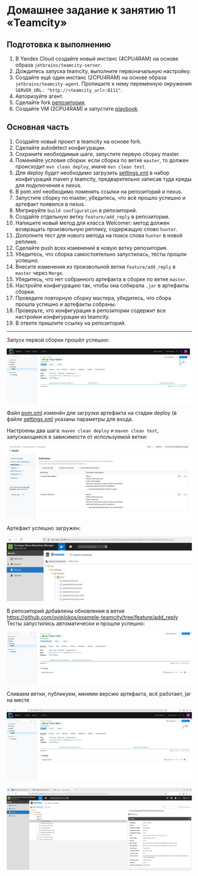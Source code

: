 # Домашнее задание к занятию 11 «Teamcity»

## Подготовка к выполнению

1. В Yandex Cloud создайте новый инстанс (4CPU4RAM) на основе образа `jetbrains/teamcity-server`.
2. Дождитесь запуска teamcity, выполните первоначальную настройку.
3. Создайте ещё один инстанс (2CPU4RAM) на основе образа `jetbrains/teamcity-agent`. Пропишите к нему переменную окружения `SERVER_URL: "http://<teamcity_url>:8111"`.
4. Авторизуйте агент.
5. Сделайте fork [репозитория](https://github.com/aragastmatb/example-teamcity).
6. Создайте VM (2CPU4RAM) и запустите [playbook](./infrastructure).

## Основная часть

1. Создайте новый проект в teamcity на основе fork.
2. Сделайте autodetect конфигурации.
3. Сохраните необходимые шаги, запустите первую сборку master.
4. Поменяйте условия сборки: если сборка по ветке `master`, то должен происходит `mvn clean deploy`, иначе `mvn clean test`.
5. Для deploy будет необходимо загрузить [settings.xml](./teamcity/settings.xml) в набор конфигураций maven у teamcity, предварительно записав туда креды для подключения к nexus.
6. В pom.xml необходимо поменять ссылки на репозиторий и nexus.
7. Запустите сборку по master, убедитесь, что всё прошло успешно и артефакт появился в nexus.
8. Мигрируйте `build configuration` в репозиторий.
9. Создайте отдельную ветку `feature/add_reply` в репозитории.
10. Напишите новый метод для класса Welcomer: метод должен возвращать произвольную реплику, содержащую слово `hunter`.
11. Дополните тест для нового метода на поиск слова `hunter` в новой реплике.
12. Сделайте push всех изменений в новую ветку репозитория.
13. Убедитесь, что сборка самостоятельно запустилась, тесты прошли успешно.
14. Внесите изменения из произвольной ветки `feature/add_reply` в `master` через `Merge`.
15. Убедитесь, что нет собранного артефакта в сборке по ветке `master`.
16. Настройте конфигурацию так, чтобы она собирала `.jar` в артефакты сборки.
17. Проведите повторную сборку мастера, убедитесь, что сбора прошла успешно и артефакты собраны.
18. Проверьте, что конфигурация в репозитории содержит все настройки конфигурации из teamcity.
19. В ответе пришлите ссылку на репозиторий.

---

Запуск первой сборки прошёл успешно:

![1](https://github.com/oviplokos/mnt-homeworks/blob/MNT-video/09-ci-05-teamcity/teamcity_1_1.png)

Файл [pom.xml](https://github.com/oviplokos/example-teamcity/blob/master/pom.xml) изменён для загрузки артефакта на стадии deploy (в файле [settings.xml](https://github.com/oviplokos/mnt-homeworks/blob/MNT-video/09-ci-05-teamcity/teamcity/settings.xml) указаны параметры для входа.

Настроены два шага: `maven clean deploy` и `maven clean test`, запускающиеся в зависимости от используемой ветки:

![2](https://github.com/oviplokos/mnt-homeworks/blob/MNT-video/09-ci-05-teamcity/teamcity_1_2.png)

Артефакт успешно загружен:

![3](https://github.com/oviplokos/mnt-homeworks/blob/MNT-video/09-ci-05-teamcity/teamcity_1_3.png)



В репозиторий добавлены обновления в ветке https://github.com/oviplokos/example-teamcity/tree/feature/add_reply <br/>
Тесты запустились автоматически и прошли успешно:

![4](https://github.com/oviplokos/mnt-homeworks/blob/MNT-video/09-ci-05-teamcity/teamcity_1_4.png)

Сливаем ветки, публикуем, меняем версию артефакта, всё работает, jar на месте

![5](https://github.com/oviplokos/mnt-homeworks/blob/MNT-video/09-ci-05-teamcity/teamcity_1_5.png)

![6](https://github.com/oviplokos/mnt-homeworks/blob/MNT-video/09-ci-05-teamcity/teamcity_1_6.png)
